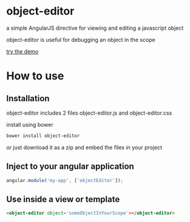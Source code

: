 object-editor
=============

a simple AngularJS directive for viewing and editing a javascript object

object-editor is useful for debugging an object in the scope 

[try the demo](http://www.github.com)

# How to use
## Installation
object-editor includes 2 files object-editor.js and object-editor.css

install using bower
```bash
bower install object-editor
```

or just download it as a zip and embed the files in your project

## Inject to your angular application
```javascript
angular.module('my-app', ['objectEditor']);
```

## Use inside a view or template
```html
<object-editor object='someObjectInYourScope'></object-editor>
```

